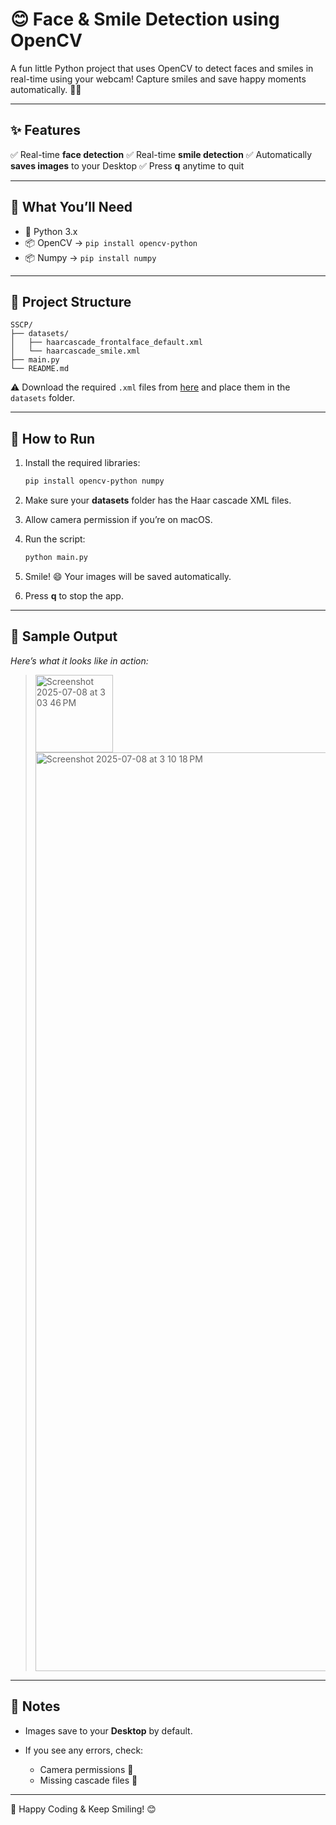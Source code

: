 # 😊 Face & Smile Detection using OpenCV

A fun little Python project that uses OpenCV to detect faces and smiles in real-time using your webcam!
Capture smiles and save happy moments automatically. 📸✨

---

## ✨ Features

✅ Real-time **face detection**
✅ Real-time **smile detection**
✅ Automatically **saves images** to your Desktop
✅ Press **q** anytime to quit

---

## 🧰 What You’ll Need

* 🐍 Python 3.x
* 📦 OpenCV → `pip install opencv-python`
* 📦 Numpy → `pip install numpy`

---

## 📁 Project Structure

```
SSCP/
├── datasets/
│   ├── haarcascade_frontalface_default.xml
│   └── haarcascade_smile.xml
├── main.py
└── README.md
```

⚠️ Download the required `.xml` files from [here](https://github.com/opencv/opencv/tree/master/data/haarcascades) and place them in the `datasets` folder.

---

## 🚀 How to Run

1. Install the required libraries:

   ```bash
   pip install opencv-python numpy
   ```
2. Make sure your **datasets** folder has the Haar cascade XML files.
3. Allow camera permission if you’re on macOS.
4. Run the script:

   ```bash
   python main.py
   ```
5. Smile! 😄 Your images will be saved automatically.
6. Press **q** to stop the app.

---

## 📸 Sample Output

*Here’s what it looks like in action:*

> <img width="124" alt="Screenshot 2025-07-08 at 3 03 46 PM" src="https://github.com/user-attachments/assets/0e646994-3710-4266-baba-94b90f9622d8" />
> <img width="1470" alt="Screenshot 2025-07-08 at 3 10 18 PM" src="https://github.com/user-attachments/assets/6efa7a5d-25c5-45cb-9ace-bfb90e8c40fa" />


---

## 📝 Notes

* Images save to your **Desktop** by default.
* If you see any errors, check:

  * Camera permissions 🎥
  * Missing cascade files 📄

---

💖 Happy Coding & Keep Smiling! 😊

